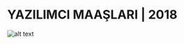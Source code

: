 # YAZILIMCI MAAŞLARI | 2018

![alt text](https://github.com/oncekiyazilimci/2018-yazilimci-maaslari/blob/master/infographic.jpg "Yazılımcı Maaşları")
